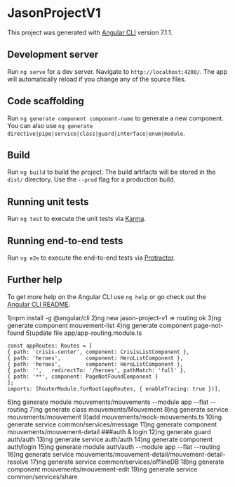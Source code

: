 # JasonProjectV1

This project was generated with [Angular CLI](https://github.com/angular/angular-cli) version 7.1.1.

## Development server

Run `ng serve` for a dev server. Navigate to `http://localhost:4200/`. The app will automatically reload if you change any of the source files.

## Code scaffolding

Run `ng generate component component-name` to generate a new component. You can also use `ng generate directive|pipe|service|class|guard|interface|enum|module`.

## Build

Run `ng build` to build the project. The build artifacts will be stored in the `dist/` directory. Use the `--prod` flag for a production build.

## Running unit tests

Run `ng test` to execute the unit tests via [Karma](https://karma-runner.github.io).

## Running end-to-end tests

Run `ng e2e` to execute the end-to-end tests via [Protractor](http://www.protractortest.org/).

## Further help

To get more help on the Angular CLI use `ng help` or go check out the [Angular CLI README](https://github.com/angular/angular-cli/blob/master/README.md).


1)npm install -g @angular/cli
2)ng new jason-project-v1 => routing ok
3)ng generate component mouvement-list
4)ng generate component page-not-found
5)update file app/app-routing.module.ts

    const appRoutes: Routes = [
    { path: 'crisis-center', component: CrisisListComponent },
    { path: 'heroes',        component: HeroListComponent },
    { path: 'heroes',        component: HeroListComponent },
    { path: '',   redirectTo: '/heroes', pathMatch: 'full' },
    { path: '**', component: PageNotFoundComponent }
    ];
    imports: [RouterModule.forRoot(appRoutes, { enableTracing: true })],

6)ng generate module mouvements/mouvements --module app --flat --routing
7)ng generate class mouvements/Mouvement
8)ng generate service mouvements/mouvement
9)add mouvements/mock-mouvements.ts
10)ng generate service common/services/message
11)ng generate component mouvements/mouvement-detail
###auth & login
12)ng generate guard auth/auth
13)ng generate service auth/auth
14)ng generate component auth/login
15)ng generate module auth/auth --module app --flat --routing
16)ng generate service mouvements/mouvement-detail/mouvement-detail-resolve
17)ng generate service common/services/offlineDB
18)ng generate component  mouvements/mouvement-edit
19)ng generate service common/services/share





